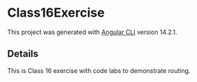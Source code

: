 # Class16Exercise

This project was generated with [Angular CLI](https://github.com/angular/angular-cli) version 14.2.1.

## Details

This is Class 16 exercise with code labs to demonstrate routing.

